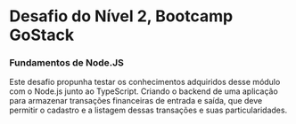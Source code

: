 # Desafio do Nível 2, Bootcamp GoStack
### Fundamentos de Node.JS

Este desafio propunha testar os conhecimentos adquiridos desse módulo com o Node.js junto ao TypeScript.
Criando o backend de uma aplicação para armazenar transações financeiras de entrada e saída, 
que deve permitir o cadastro e a listagem dessas transações e suas particularidades.
